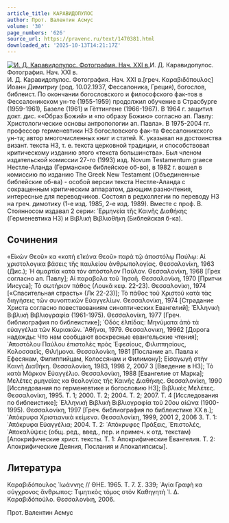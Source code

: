 ```yaml
---
article_title: КАРАВИДОПУЛОС
author: Прот. Валентин Асмус
volume: '30'
page_numbers: '626'
source_url: https://pravenc.ru/text/1470381.html
downloaded_at: '2025-10-13T14:21:17Z'
---
```


[![И. Д. Каравидопулос. Фотография. Нач. XXI в.](https://pravenc.ru/data/2012/12/20/1233154046/i200.jpg "Кликните для увеличения картинки")](https://pravenc.ru/data/2012/12/20/1233154046/i400.jpg)И. Д. Каравидопулос. Фотография. Нач. XXI в.  
И. Д. Каравидопулос. Фотография. Нач. XXI в.[греч. Καραβιδόπουλος] Иоанн Димитриу (род. 10.02.1937, Фессалоника, Греция), богослов, библеист. По окончании богословского и философского фак-тов в Фессалоникском ун-те (1955-1959) продолжил обучение в Страсбурге (1959-1961), Базеле (1961) и Гёттингене (1966-1967). В 1964 г. защитил докт. дис. ««Образ Божий» и «по образу Божию» согласно ап. Павлу: Христологические основы антропологии ап. Павла». В 1975-2004 гг. профессор герменевтики НЗ богословского фак-та Фессалоникского ун-та; автор многочисленных книг и статей. К. указывал на достоинства визант. текста НЗ, т. е. текста церковной традиции, и способствовал критическому изданию этого «текста большинства». Был членом издательской комиссии 27-го (1993) изд. Novum Testamentum graece Нестле-Аланда (Германское библейское об-во), в 1982 г. вошел в комиссию по изданию The Greek New Testament (Объединенные библейские об-ва) - особой версии текста Нестле-Аланда с сокращенным критическим аппаратом, дающим разночтения, интересные для переводчиков. Состоял в редколлегии по переводу НЗ на греч. димотику (1-е изд. 1985, 2-е изд. 1989). Вместе с проф. В. Стоянносом издавал 2 серии: ῾Ερμηνεία τῆς Καινῆς Διαθήκης (Герменевтика НЗ) и Βιβλικὴ Βιβλιοθήκη (Библейская б-ка).

## Сочинения

«Εἰκὼν Θεοῦ» κα «κατή εΊκόνα Θεοῦ» παρὰ τῷ ἀποστόλῳ Παύλῳ: Αἱ χριστολογικα βάσεις τῆς παυλείου ἀνθρωπολογίας. Θεσσαλονίκη, 1963 (Дис.); ῾Η ἁμαρτία κατὰ τὸν ἀπόστολον Παῦλον. Θεσσαλονίκη, 1968 [Грех согласно ап. Павлу]; Αἱ παραβολα τοῦ ᾿Ιησοῆ. Θεσσαλονίκη, 1970 [Притчи Иисуса]; Τὸ σωτήριον πάθος (Λουκᾶ κεφ. 22-23). Θεσσαλονίκη, 1974 [«Спасительная страсть» (Лк 22-23)]; Τὸ πάθος τοῦ Χριστοῦ κατὰ τὰς διηγήσεις τῶν συνοπτικῶν Εὐαγγελίων. Θεσσαλονίκη, 1974 [Страдание Христа согласно повествованиям синоптических Евангелий]; ῾Ελληνικὴ Βιβλικὴ Βιβλιογραφία (1961-1975). Θεσσαλονίκη, 1977 [Греч. библиография по библеистике]; ῾Οδὸς ἐλπίδας: Μηνύματα ἀπὸ τὰ εὐαγγέλια τῶν Κυριακῶν. ᾿Αθῆναι, 1979. Θεσσαλονικη, 19962 [Дорога надежды: Что нам сообщают воскресные евангельские чтения]; ᾿Αποστόλου Παύλου ἐπιστολὲς πρὸς ᾿Εφεσίους, Φιλιππησίους, Κολοσσαεῖς, Θιλήμονα. Θεσσαλονίκη, 1981 [Послание ап. Павла к Ефесянам, Филиппийцам, Колоссянам и Филимону]; Εἰσαγωγὴ στὴν Καινὴ Διαθήκη. Θεσσαλονίκη, 1983, 1998 2, 2007 3 [Введение в НЗ]; Τὸ κατὰ Μάρκον Εὐαγγέλιο. Θεσσαλονίκη, 1988 [Евангелие от Марка]; Μελέτες ρμηνείας κα θεολογίας τῆς Καινῆς Διαθήκης. Θεσσαλονίκη, 1990 [Исследования по герменевтике и богословию НЗ]; Βιβλικὲς Μελέτες. Θεσσαλονίκη, 1995. Τ. 1; 2000. Τ. 2; 2004. Τ. 2; 2007. Τ. 4 [Исследования по библеистике]; ῾Ελληνικὴ Βιβλικὴ Βιβλιογραφία τοῦ 20ου αἰῶνα (1900-1995). Θεσσαλονίκη, 1997 [Греч. библиография по библеистике ХХ в.]; ᾿Απόκρυφα Χριστιανικὰ κείμενα. Θεσσαλονίκη, 1999, 2001 2, 2006 3. Τ. 1: ᾿Απόκρυφα Εὐαγγέλια; 2004. Τ. 2: ᾿Απόκρυφες Πράξεις, ᾿Επιστολές, ᾿Αποκαλύψεις (общ. ред., введ., пер. и примеч. к отд. текстам) [Апокрифические христ. тексты. Т. 1: Апокрифические Евангелия. Т. 2: Апокрифические Деяния, Послания и Апокалипсисы].

## Литература

Καραβιδόπουλος ᾿Ιωάννης // ΘΗΕ. 1965. Τ. 7. Σ. 339; ῾Αγία Γραφὴ κα σύγχρονος ἄνθρωπος: Τιμητικὸς τόμος στόν Καθηγητὴ ᾿Ι. Δ. Καραβιδόπούλο. Θεσσαλονίκη, 2006.

Прот. Валентин Асмус
